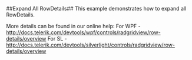 ##Expand All RowDetails##
This example demonstrates how to expand all RowDetails.

More details can be found in our online help:
For WPF - http://docs.telerik.com/devtools/wpf/controls/radgridview/row-details/overview
For SL - http://docs.telerik.com/devtools/silverlight/controls/radgridview/row-details/overview